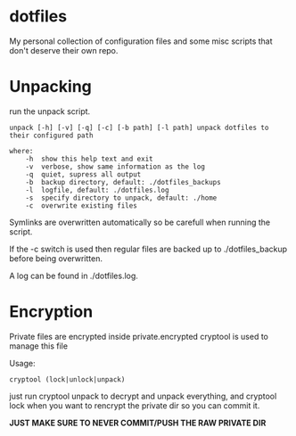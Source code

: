 dotfiles
========
My personal collection of configuration files and some misc scripts that don't
deserve their own repo.

Unpacking
=========
run the unpack script.
```
unpack [-h] [-v] [-q] [-c] [-b path] [-l path] unpack dotfiles to their configured path 
 
where: 
	-h	show this help text and exit 
	-v	verbose, show same information as the log 
	-q	quiet, supress all output 
	-b	backup directory, default: ./dotfiles_backups 
	-l	logfile, default: ./dotfiles.log 
	-s	specify directory to unpack, default: ./home
	-c	overwrite existing files
```

Symlinks are overwritten automatically so be carefull when running the script.

If the -c switch is used then regular files are backed up to ./dotfiles_backup
before being overwritten.

A log can be found in ./dotfiles.log.  


Encryption
==========
Private files are encrypted inside private.encrypted
cryptool is used to manage this file

Usage:
```
cryptool (lock|unlock|unpack)
```

just run cryptool unpack to decrypt and unpack everything,
and cryptool lock when you want to rencrypt the private dir so you can commit it.

**JUST MAKE SURE TO NEVER COMMIT/PUSH THE RAW PRIVATE DIR**
